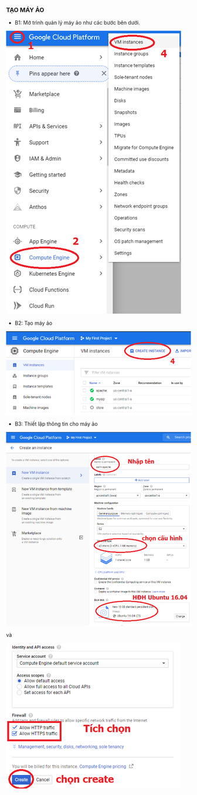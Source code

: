 
### TẠO MÁY ẢO
+ B1: Mở trình quản lý máy ảo như các bước bên dưới.

![Alt text](img/vm.png?raw=true "Mở trang tạo máy ảo")

+ B2: Tạo máy ảo

![Alt text](img/createvm.png?raw=true "Bấm nút tạo máy ảo")

+ B3: Thiết lập thông tin cho máy ảo

![Alt text](img/configvm.png?raw=true "Thiết lập thông tin")

và

![Alt text](img/configvm2.png?raw=true "Thiết lập thông tin và chọn create")

